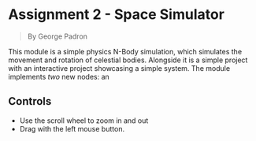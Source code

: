 # Assignment 2 - Space Simulator
> By George Padron

This module is a simple physics N-Body simulation, which simulates the movement and rotation of celestial bodies. Alongside it is a simple project with an interactive project showcasing a simple system. The module implements *two* new nodes: an 

## Controls 
- Use the scroll wheel to zoom in and out 
- Drag with the left mouse button.
